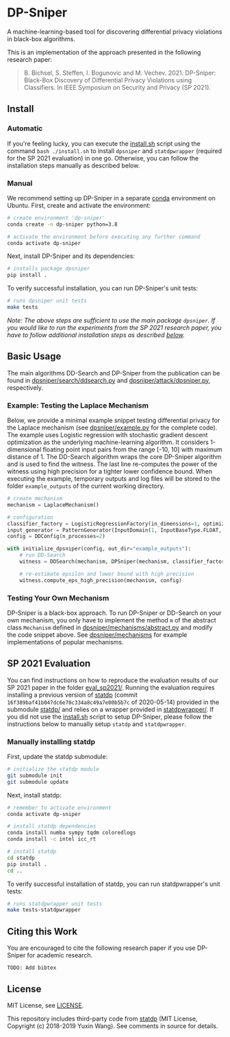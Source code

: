 # DP-Sniper

A machine-learning-based tool for discovering differential privacy violations in black-box algorithms.

This is an implementation of the approach presented in the following research paper:

> B. Bichsel, S. Steffen, I. Bogunovic and M. Vechev. 2021.
> DP-Sniper: Black-Box Discovery of Differential Privacy Violations using Classifiers.
> In IEEE Symposium on Security and Privacy (SP 2021).

## Install

### Automatic

If you're feeling lucky, you can execute the [install.sh](install.sh) script using the command `bash ./install.sh` to install `dpsniper` and `statdpwrapper` (required for the SP 2021 evaluation) in one go. Otherwise, you can follow the installation steps manually as described below.

### Manual

We recommend setting up DP-Sniper in a separate [conda](https://conda.io/projects/conda/en/latest/user-guide/install/index.html) environment on Ubuntu. First, create and activate the environment:

```bash
# create environment 'dp-sniper'
conda create -n dp-sniper python=3.8

# activate the environment before executing any further command
conda activate dp-sniper
```

Next, install DP-Sniper and its dependencies:

```bash
# installs package dpsniper
pip install .
```

To verify successful installation, you can run DP-Sniper's unit tests:

```bash
# runs dpsniper unit tests
make tests
```

_Note: The above steps are sufficient to use the main package `dpsniper`. If you would like to run the experiments from the SP 2021 research paper, you have to follow additional installation steps as described [below](README.md#sp-2021-evaluation)._

## Basic Usage

The main algorithms DD-Search and DP-Sniper from the publication can be found in [dpsniper/search/ddsearch.py](dpsniper/search/ddsearch.py) and [dpsniper/attack/dpsniper.py](dpsniper/attack/dpsniper.py), respectively.

### Example: Testing the Laplace Mechanism

Below, we provide a minimal example snippet testing differential privacy for the Laplace mechanism (see [dpsniper/example.py](dpsniper/example.py) for the complete code). The example uses Logistic regression with stochastic gradient descent optimization as the underlying machine-learning algorithm. It considers 1-dimensional floating point input pairs from the range [-10, 10] with maximum distance of 1. The DD-Search algorithm wraps the core DP-Sniper algorithm and is used to find the witness. The last line re-computes the power of the witness using high precision for a tighter lower confidence bound. When executing the example, temporary outputs and log files will be stored to the folder `example_outputs` of the current working directory.

```python
# create mechanism
mechanism = LaplaceMechanism()

# configuration
classifier_factory = LogisticRegressionFactory(in_dimensions=1, optimizer_factory=SGDOptimizerFactory())
input_generator = PatternGenerator(InputDomain(1, InputBaseType.FLOAT, [-10, 10]), False)
config = DDConfig(n_processes=2)

with initialize_dpsniper(config, out_dir="example_outputs"):
    # run DD-Search
    witness = DDSearch(mechanism, DPSniper(mechanism, classifier_factory, config), input_generator, config).run()

    # re-estimate epsilon and lower bound with high precision
    witness.compute_eps_high_precision(mechanism, config)
```

### Testing Your Own Mechanism

DP-Sniper is a black-box approach. To run DP-Sniper or DD-Search on your own mechanism, you only have to implement the method `m` of the abstract class `Mechanism` defined in [dpsniper/mechanisms/abstract.py](dpsniper/mechanisms/abstract.py) and modify the code snippet above. See [dpsniper/mechanisms](dpsniper/mechanisms) for example implementations of popular mechanisms.


## SP 2021 Evaluation

You can find instructions on how to reproduce the evaluation results of our SP 2021 paper in the folder [eval_sp2021/](eval_sp2021/). Running the evaluation requires installing a previous version of [statdp](https://github.com/cmla-psu/statdp) (commit `16f389baf41b047dc6e70c334a8c49a7e00b5b7c` of 2020-05-14) provided in the submodule [statdp/](statdp/) and relies on a wrapper provided in [statdpwrapper/](statdpwrapper). If you did not use the [install.sh](install.sh) script to setup DP-Sniper, please follow the instructions below to manually setup `statdp` and `statdpwrapper`.

### Manually installing statdp

First, update the statdp submodule:

```bash
# initialize the statdp module
git submodule init
git submodule update
```

Next, install statdp:

```bash
# remember to activate environment
conda activate dp-sniper

# install statdp dependencies
conda install numba sympy tqdm coloredlogs
conda install -c intel icc_rt

# install statdp
cd statdp
pip install .
cd ..
```

To verify successful installation of statdp, you can run statdpwrapper's unit tests:

```bash
# runs statdpwrapper unit tests
make tests-statdpwrapper
```

## Citing this Work

You are encouraged to cite the following research paper if you use DP-Sniper for academic research.

    TODO: Add bibtex

## License

MIT License, see [LICENSE](LICENSE).

This repository includes third-party code from [statdp](https://github.com/cmla-psu/statdp) (MIT License, Copyright (c) 2018-2019 Yuxin Wang). See comments in source for details.
